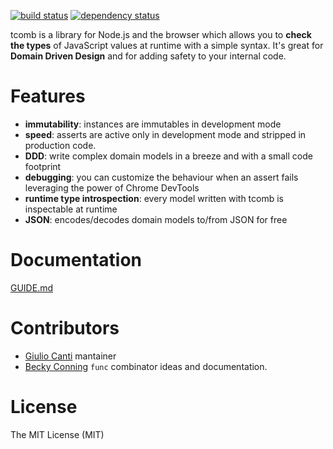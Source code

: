 [![build status](https://img.shields.io/travis/gcanti/tcomb/master.svg?style=flat-square)](https://travis-ci.org/gcanti/tcomb)
[![dependency status](https://img.shields.io/david/gcanti/tcomb.svg?style=flat-square)](https://david-dm.org/gcanti/tcomb)

tcomb is a library for Node.js and the browser which allows you to **check the types** of JavaScript values at runtime with a simple syntax. It's great for **Domain Driven Design** and for adding safety to your internal code.

# Features

- **immutability**: instances are immutables in development mode
- **speed**: asserts are active only in development mode and stripped in production code.
- **DDD**: write complex domain models in a breeze and with a small code footprint
- **debugging**: you can customize the behaviour when an assert fails leveraging the power of Chrome DevTools
- **runtime type introspection**: every model written with tcomb is inspectable at runtime
- **JSON**: encodes/decodes domain models to/from JSON for free

# Documentation

[GUIDE.md](GUIDE.md)

# Contributors

- [Giulio Canti](https://github.com/gcanti) mantainer
- [Becky Conning](https://github.com/beckyconning) `func` combinator ideas and documentation.

# License

The MIT License (MIT)

